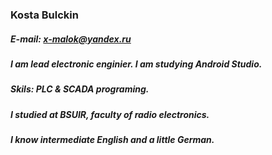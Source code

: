 ### Kosta Bulckin
##### E-mail: x-malok@yandex.ru
##### I am lead electronic enginier. I am studying Android Studio.
##### Skils: PLC & SCADA programing.
##### I studied at BSUIR, faculty of radio electronics.
##### I know intermediate English and a little German.